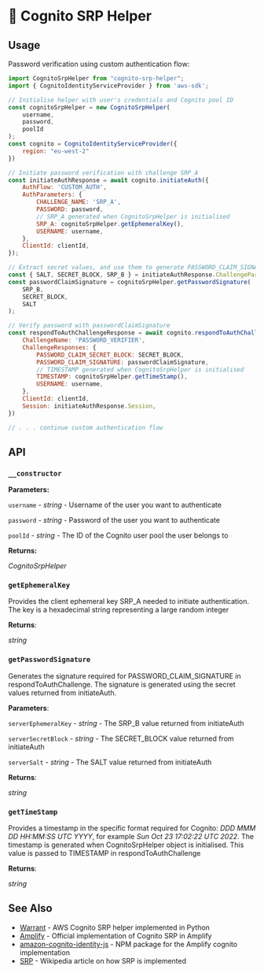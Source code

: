 # 🔐 Cognito SRP Helper

## Usage

Password verification using custom authentication flow:

``` js
import CognitoSrpHelper from "cognito-srp-helper";
import { CognitoIdentityServiceProvider } from 'aws-sdk';

// Initialise helper with user's credentials and Cognito pool ID
const cognitoSrpHelper = new CognitoSrpHelper(
    username,
    password,
    poolId
);
const cognito = CognitoIdentityServiceProvider({
    region: "eu-west-2"
})

// Initiate password verification with challenge SRP_A
const initiateAuthResponse = await cognito.initiateAuth({
    AuthFlow: 'CUSTOM_AUTH',
    AuthParameters: {
        CHALLENGE_NAME: 'SRP_A',
        PASSWORD: password,
        // SRP_A generated when CognitoSrpHelper is initialised
        SRP_A: cognitoSrpHelper.getEphemeralKey(),
        USERNAME: username,
    },
    ClientId: clientId,
});

// Extract secret values, and use them to generate PASSWORD_CLAIM_SIGNATURE
const { SALT, SECRET_BLOCK, SRP_B } = initiateAuthResponse.ChallengeParameters;
const passwordClaimSignature = cognitoSrpHelper.getPasswordSignature(
    SRP_B,
    SECRET_BLOCK,
    SALT
);

// Verify password with passwordClaimSignature 
const respondToAuthChallengeResponse = await cognito.respondToAuthChallenge({
    ChallengeName: 'PASSWORD_VERIFIER',
    ChallengeResponses: {
        PASSWORD_CLAIM_SECRET_BLOCK: SECRET_BLOCK,
        PASSWORD_CLAIM_SIGNATURE: passwordClaimSignature,
        // TIMESTAMP generated when CognitoSrpHelper is initialised
        TIMESTAMP: cognitoSrpHelper.getTimeStamp(),
        USERNAME: username,
    },
    ClientId: clientId,
    Session: initiateAuthResponse.Session,
})

// . . . continue custom authentication flow
```

## API

### `__constructor`

**Parameters:**

`username` - *string* - Username of the user you want to authenticate

`password` - *string* - Password of the user you want to authenticate

`poolId` - *string* - The ID of the Cognito user pool the user belongs to

**Returns:**

*CognitoSrpHelper*

### `getEphemeralKey`

Provides the client ephemeral key SRP_A needed to initiate authentication. The key is a hexadecimal string representing a large random integer

**Returns**:

*string*

### `getPasswordSignature`

Generates the signature required for PASSWORD_CLAIM_SIGNATURE in respondToAuthChallenge. The signature is generated using the secret values returned from initiateAuth. 

**Parameters**:

`serverEphemeralKey` - *string* - The SRP_B value returned from initiateAuth

`serverSecretBlock` - *string* - The SECRET_BLOCK value returned from initiateAuth

`serverSalt` - *string* - The SALT value returned from initiateAuth

**Returns**:

*string*

### `getTimeStamp`

Provides a timestamp in the specific format required for Cognito: *DDD MMM DD HH:MM:SS UTC YYYY*, for example *Sun Oct 23 17:02:22 UTC 2022*. The timestamp is generated when CognitoSrpHelper object is initialised. This value is passed to TIMESTAMP in respondToAuthChallenge

**Returns**:

*string*

## See Also

* [Warrant](https://github.com/capless/warrant) - AWS Cognito SRP helper implemented in Python
* [Amplify](https://github.com/aws-amplify/amplify-js/blob/main/packages/amazon-cognito-identity-js/src/AuthenticationHelper.js) - Official implementation of Cognito SRP in Amplify
* [amazon-cognito-identity-js](https://www.npmjs.com/package/amazon-cognito-identity-js) - NPM package for the Amplify cognito implementation
* [SRP](https://en.wikipedia.org/wiki/Secure_Remote_Password_protocol) - Wikipedia article on how SRP is implemented
